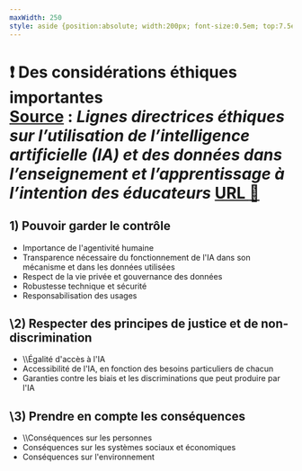 ```yaml
---
maxWidth: 250
style: aside {position:absolute; width:200px; font-size:0.5em; top:7.5em; left:0em; line-height:1.5em}
---
```


# :exclamation: Des considérations éthiques importantes <aside><u>Source</u> : _Lignes directrices éthiques sur l’utilisation de l’intelligence artificielle (IA) et des données dans l’enseignement et l’apprentissage à l’intention des éducateurs_ [URL :link:](https://data.europa.eu/doi/10.2766/420567)</aside>

## 1) Pouvoir garder le contrôle
- Importance de l'agentivité humaine
- Transparence nécessaire du fonctionnement de l'IA dans son mécanisme et dans les données utilisées
- Respect de la vie privée et gouvernance des données
- Robustesse technique et sécurité
- Responsabilisation des usages

## \\2) Respecter des principes de justice et de non-discrimination
- \\\\Égalité d'accès à l'IA
- Accessibilité de l'IA, en fonction des besoins particuliers de chacun
- Garanties contre les biais et les discriminations que peut produire par l'IA 

## \\3) Prendre en compte les conséquences
- \\\\Conséquences sur les personnes
- Conséquences sur les systèmes sociaux et économiques
- Conséquences sur l'environnement